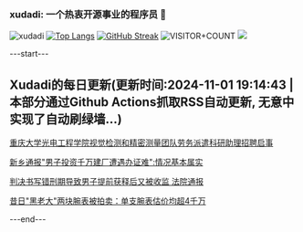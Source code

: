 ### xudadi: 一个热衷开源事业的程序员 👋

![xudadi](https://github-readme-stats-git-masterorgs-github-readme-stats-team.vercel.app/api?username=xudadi)
[![Top Langs](https://github-readme-stats.vercel.app/api/top-langs/?username=xudadi)](https://github.com/anuraghazra/github-readme-stats)
[![GitHub Streak](https://streak-stats.demolab.com?user=xudadi&locale=zh_Hans)](https://git.io/streak-stats)
![VISITOR+COUNT](https://komarev.com/ghpvc/?username=xudadi&label=VISITOR+COUNT)
![](https://raw.githubusercontent.com/xudadi/xudadi/main/assets/github-contribution-grid-snake.svg)


---start---

## Xudadi的每日更新(更新时间:2024-11-01 19:14:43 | 本部分通过Github Actions抓取RSS自动更新, 无意中实现了自动刷绿墙...)

[重庆大学光电工程学院视觉检测和精密测量团队劳务派遣科研助理招聘启事](https://www.gongkaoleida.com/article/2177565)

[新乡通报"男子投资千万建厂遭遇办证难":情况基本属实](https://m.163.com/news/article/JFTEVFF20550B6IS.html)

[判决书写错刑期导致男子提前获释后又被收监 法院通报](https://m.163.com/news/article/JFTMFDA20001899N.html)

[昔日"黑老大"两块腕表被拍卖：单支腕表估价均超4千万](https://m.163.com/news/article/JFTH387T0512B07B.html)

---end---
